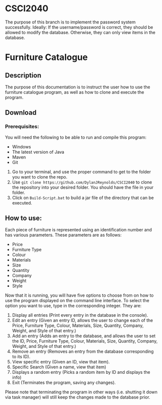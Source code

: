 # CSCI2040
The purpose of this branch is to implement the password system successfully. Ideally:
If the username/password is correct, they should be allowed to modify the database.
Otherwise, they can only view items in the database.


# Furniture Catalogue

## Description
The purpose of this documentation is to instruct the user how to use the furniture catalogue program, as well as how to clone and execute the program.

## Download

### Prerequisites:

You will need the following to be able to run and compile this program:
- Windows
- The latest version of Java
- Maven
- Git


1. Go to your terminal, and use the proper command to get to the folder you want to clone the repo.
2. Use `git clone https://github.com/DylanJReynolds/CSCI2040` to clone the repository into your desired folder. You should have the file in your folder.
4. Click on `Build-Script.bat` to build a jar file of the directory that can be executed.

## How to use:

Each piece of furniture is represented using an identification number and has various parameters. These parameters are as follows:
- Price
- Furniture Type
- Colour
- Materials
- Size
- Quantity
- Company
- Weight
- Style

Now that it is running, you will have five options to choose from on how to use the program displayed on the command line interface. To select the option you want to use, type in the corresponding integer. They are:

1. Display all entries (Print every entry in the database in the console).
2. Edit an entry (Given an entry ID, allows the user to change each of the Price, Furniture Type, Colour, Materials, Size, Quantity, Company, Weight, and Style of that entry.)
3. Add an entry (Adds an entry to the database, and allows the user to set the ID, Price, Furniture Type, Colour, Materials, Size, Quantity, Company, Weight, and Style of that entry.)
4. Remove an entry (Removes an entry from the database corresponding to its ID).
5. View specific entry (Given an ID, view that item).
6. Specific Search (Given a name, view that item)
7. Displays a random entry (Picks a random item by ID and displays the info)
8. Exit (Terminates the program, saving any changes).

Please note that terminating the program in other ways (i.e. shutting it down via task manager) will still keep the changes made to the database prior.


